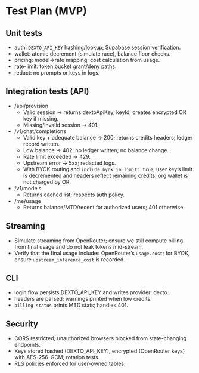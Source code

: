 # Test Plan (MVP)

## Unit tests
- auth: `DEXTO_API_KEY` hashing/lookup; Supabase session verification.
- wallet: atomic decrement (simulate race), balance floor checks.
- pricing: model→rate mapping; cost calculation from usage.
- rate-limit: token bucket grant/deny paths.
- redact: no prompts or keys in logs.

## Integration tests (API)
- /api/provision
  - Valid session → returns dextoApiKey, keyId; creates encrypted OR key if missing.
  - Missing/invalid session → 401.
- /v1/chat/completions
  - Valid key + adequate balance → 200; returns credits headers; ledger record written.
  - Low balance → 402; no ledger written; no balance change.
  - Rate limit exceeded → 429.
  - Upstream error → 5xx; redacted logs.
  - With BYOK routing and `include_byok_in_limit: true`, user key’s limit is decremented and headers reflect remaining credits; org wallet is not charged by OR.
- /v1/models
  - Returns cached list; respects auth policy.
- /me/usage
  - Returns balance/MTD/recent for authorized users; 401 otherwise.

## Streaming
- Simulate streaming from OpenRouter; ensure we still compute billing from final usage and do not leak tokens mid-stream.
 - Verify that the final usage includes OpenRouter’s `usage.cost`; for BYOK, ensure `upstream_inference_cost` is recorded.

## CLI
- login flow persists DEXTO_API_KEY and writes provider: dexto.
- headers are parsed; warnings printed when low credits.
- `billing status` prints MTD stats; handles 401.

## Security
- CORS restricted; unauthorized browsers blocked from state-changing endpoints.
- Keys stored hashed (DEXTO_API_KEY), encrypted (OpenRouter keys) with AES-256-GCM; rotation tests.
- RLS policies enforced for user-owned tables.
